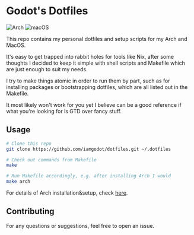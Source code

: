 # Godot's Dotfiles

![Arch](https://img.shields.io/badge/Arch%20Linux-1793D1?logo=arch-linux&logoColor=fff&style=for-the-badge)
![macOS](https://img.shields.io/badge/mac%20os-000000?style=for-the-badge&logo=macos&logoColor=F0F0F0)

This repo contains my personal dotfiles and setup scripts for my Arch and MacOS.

It's easy to get trapped into rabbit holes for tools like Nix, after some thoughts I decided to keep it simple with shell scripts and Makefile which are just enough to suit my needs.

I try to make things atomic in order to run them by part, such as for installing packages or bootstrapping dotfiles, which are all listed out in the Makefile.

It most likely won't work for you yet I believe can be a good reference if what you're looking for is GTD over fancy stuff.

## Usage

```bash
# Clone this repo
git clone https://github.com/iamgodot/dotfiles.git ~/.dotfiles

# Check out commands from Makefile
make

# Run Makefile accordingly, e.g. after installing Arch I would
make arch
```

For details of Arch installation&setup, check [here](./arch/README.md).

## Contributing

For any questions or suggestions, feel free to open an issue.
